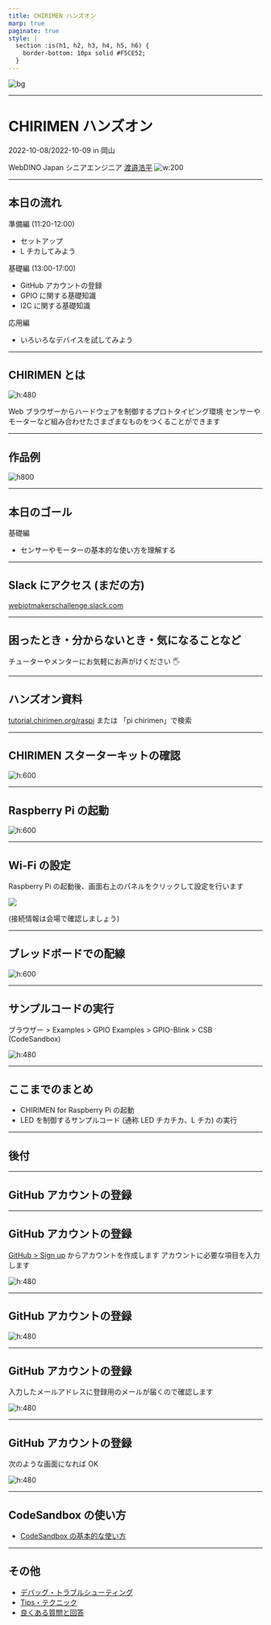 ```yaml
---
title: CHIRIMEN ハンズオン
marp: true
paginate: true
style: |
  section :is(h1, h2, h3, h4, h5, h6) {
    border-bottom: 10px solid #F5CE52;
  }
---
```


![bg](https://webiotmakers.github.io/static/images/2022/template/ogp.jpg)

---

# CHIRIMEN ハンズオン

2022-10-08/2022-10-09 in 岡山

WebDINO Japan シニアエンジニア
[渡邉浩平](https://github.com/kou029w)
![w:200](https://github.com/kou029w.png)

---

## 本日の流れ

準備編 (11:20-12:00)

- セットアップ
- L チカしてみよう

基礎編 (13:00-17:00)

- GitHub アカウントの登録
- GPIO に関する基礎知識
- I2C に関する基礎知識

応用編

- いろいろなデバイスを試してみよう

---

## CHIRIMEN とは

![h:480](https://res.cloudinary.com/chirimen/image/fetch/c_limit,f_auto,q_auto,w_1200/https://tutorial.chirimen.org/raspi/imgs/section0/CHIRIMENforRaspberryPi3.png)

Web ブラウザーからハードウェアを制御するプロトタイピング環境
センサーやモーターなど組み合わせたさまざまなものをつくることができます

---

## 作品例

![h800](./assets/webiotmakers-gallery.dio.png)

<!-- _footer: 画像の引用元: Web×IoT メイカーズチャレンジ 作品ギャラリー https://webiotmakers.github.io/gallery/ -->

---

## 本日のゴール

基礎編

- センサーやモーターの基本的な使い方を理解する

---

## Slack にアクセス (まだの方)

[webiotmakerschallenge.slack.com](https://webiotmakerschallenge.slack.com)

---

## 困ったとき・分からないとき・気になることなど

チューターやメンターにお気軽にお声がけください 🖐

---

## ハンズオン資料

[tutorial.chirimen.org/raspi](https://tutorial.chirimen.org/raspi/)
または
「pi chirimen」で検索

---

## CHIRIMEN スターターキットの確認

![h:600](./assets/chirimen-starter-kit.png)

<!-- _footer: https://tutorial.chirimen.org/raspi/section0#section-1 -->

---

## Raspberry Pi の起動

![h:600](./assets/setup-raspi.jpg)

<!-- _footer: https://tutorial.chirimen.org/raspi/section0#chirimen-for-raspberry-pi--1 -->

---

## Wi-Fi の設定

Raspberry Pi の起動後、画面右上のパネルをクリックして設定を行います

![](./assets/setup-wifi.png)

(接続情報は会場で確認しましょう)

<!-- _footer: https://tutorial.chirimen.org/raspi/section0#wifi- -->

---

## ブレッドボードでの配線

![h:600](./assets/led-blink.dio.png)

<!-- _footer: https://tutorial.chirimen.org/raspi/section0#section-7 -->

---

## サンプルコードの実行

ブラウザー > Examples > GPIO Examples > GPIO-Blink > CSB (CodeSandbox)

![h:480](./assets/link-to-led-blink-csb.jpg)

<!-- _footer: CHIRIMEN Examples https://chirimen.org/chirimen/gc/top/examples/ -->

---

## ここまでのまとめ

- CHIRIMEN for Raspberry Pi の起動
- LED を制御するサンプルコード (通称 LED チカチカ、L チカ) の実行

---

## 後付

---

## GitHub アカウントの登録

---

## GitHub アカウントの登録

[GitHub > Sign up](https://github.com/signup) からアカウントを作成します
アカウントに必要な項目を入力します

![h:480](./assets/signup-github.png)

---

## GitHub アカウントの登録

![h:480](./assets/signup-github-verify.png)

<!-- _footer: Join GitHub https://github.com/signup -->

---

## GitHub アカウントの登録

入力したメールアドレスに登録用のメールが届くので確認します

![h:480](./assets/signup-github-verify-code.png)

<!-- _footer: Join GitHub https://github.com/signup -->

---

## GitHub アカウントの登録

次のような画面になれば OK

![h:480](./assets/github.png)

<!-- _footer: GitHub https://github.com/ -->

---

## CodeSandbox の使い方

- [CodeSandbox の基本的な使い方](https://csb-jp.github.io/docs/usage)

---

## その他

- [デバッグ・トラブルシューティング](https://tutorial.chirimen.org/raspi/debug)
- [Tips・テクニック](https://tutorial.chirimen.org/raspi/tips)
- [良くある質問と回答](https://tutorial.chirimen.org/raspi/faq)
